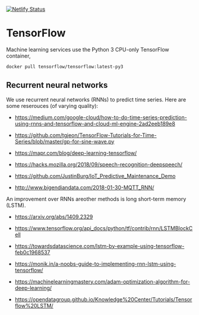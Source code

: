 [![Netlify Status](https://api.netlify.com/api/v1/badges/4f85d6f2-2a71-4b27-b21d-1df0bd286fc0/deploy-status)](https://app.netlify.com/sites/neritics-ml/deploys)

# TensorFlow

Machine learning services use the Python 3 CPU-only TensorFlow container,

```bash
docker pull tensorflow/tensorflow:latest-py3
```

## Recurrent neural networks

We use recurrent neural networks (RNNs) to predict time series. Here are some reserouces (of varying quality):


* https://medium.com/google-cloud/how-to-do-time-series-prediction-using-rnns-and-tensorflow-and-cloud-ml-engine-2ad2eeb189e8

* https://github.com/tgjeon/TensorFlow-Tutorials-for-Time-Series/blob/master/gp-for-sine-wave.py

* https://mapr.com/blog/deep-learning-tensorflow/

* https://hacks.mozilla.org/2018/09/speech-recognition-deepspeech/


* https://github.com/JustinBurg/IoT_Predictive_Maintenance_Demo

* http://www.bigendiandata.com/2018-01-30-MQTT_RNN/


An improvement over RNNs areother methods is long short-term memory (LSTM).


* https://arxiv.org/abs/1409.2329

* https://www.tensorflow.org/api_docs/python/tf/contrib/rnn/LSTMBlockCell

* https://towardsdatascience.com/lstm-by-example-using-tensorflow-feb0c1968537

* https://monik.in/a-noobs-guide-to-implementing-rnn-lstm-using-tensorflow/

* https://machinelearningmastery.com/adam-optimization-algorithm-for-deep-learning/

* https://opendatagroup.github.io/Knowledge%20Center/Tutorials/Tensorflow%20LSTM/
